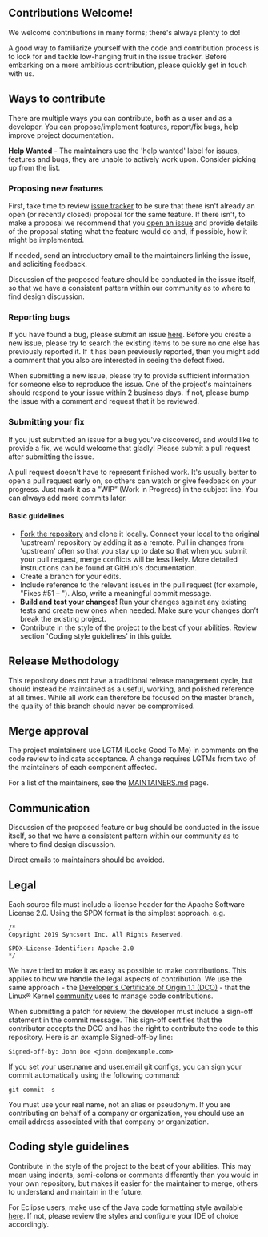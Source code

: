 ## Contributions Welcome!

We welcome contributions in many forms; there's always plenty to do!

A good way to familiarize yourself with the code and contribution process is to look for and tackle low-hanging fruit in the issue tracker. Before embarking on a more ambitious contribution, please quickly get in touch with us.

## Ways to contribute
There are multiple ways you can contribute, both as a user and as a developer. You can propose/implement features, report/fix bugs, help improve project documentation.

**Help Wanted** - The maintainers use the 'help wanted' label for issues, features and bugs, they are unable to actively work upon. Consider picking up from the list.

### Proposing new features
First, take time to review [issue tracker](https://github.com/IBM/pem-utilities/issues) to be sure that there isn't already an open (or recently closed) proposal for the same feature. If there isn't, to make a proposal we recommend that you [open an issue](https://github.com/IBM/pem-utilities/issues) and provide details of the proposal stating what the feature would do and, if possible, how it might be implemented. 

If needed, send an introductory email to the maintainers linking the issue, and soliciting feedback.

Discussion of the proposed feature should be conducted in the issue itself, so that we have a consistent pattern within our community as to where to find design discussion.

### Reporting bugs
If you have found a bug, please submit an issue [here](https://github.com/IBM/pem-utilities/issues). Before you create a new issue, please try to search the existing items to be sure no one else has previously reported it. If it has been previously reported, then you might add a comment that you also are interested in seeing the defect fixed.

When submitting a new issue, please try to provide sufficient information for someone else to reproduce the issue. One of the project's maintainers should respond to your issue within 2 business days. If not, please bump the issue with a comment and request that it be reviewed.

### Submitting your fix
If you just submitted an issue for a bug you've discovered, and would like to provide a fix, we would welcome that gladly! Please submit a pull request after submitting the issue.

A pull request doesn't have to represent finished work. It's usually better to open a pull request early on, so others can watch or give feedback on your progress. Just mark it as a "WIP” (Work in Progress) in the subject line. You can always add more commits later.

#### Basic guidelines
- [Fork the repository](https://guides.github.com/activities/forking/) and clone it locally. Connect your local to the original 'upstream' repository by adding it as a remote. Pull in changes from 'upstream' often so that you stay up to date so that when you submit your pull request, merge conflicts will be less likely. More detailed instructions can be found at GitHub's documentation.
- Create a branch for your edits.
- Include reference to the relevant issues in the pull request (for example, "Fixes #51 – <fix description>"). Also, write a meaningful commit message.
- **Build and test your changes!** Run your changes against any existing tests and create new ones when needed. Make sure your changes don’t break the existing project.
- Contribute in the style of the project to the best of your abilities. Review section 'Coding style guidelines' in this guide.

## Release Methodology
This repository does not have a traditional release management cycle, but should instead be maintained as a useful, working, and polished reference at all times. While all work can therefore be focused on the master branch, the quality of this branch should never be compromised.

## Merge approval
The project maintainers use LGTM (Looks Good To Me) in comments on the code review to indicate acceptance. A change requires LGTMs from two of the maintainers of each component affected.

For a list of the maintainers, see the [MAINTAINERS.md](https://github.com/IBM/pem-utilities/MAINTAINERS.md) page.

## Communication
Discussion of the proposed feature or bug should be conducted in the issue itself, so that we have a consistent pattern within our community as to where to find design discussion.

Direct emails to maintainers should be avoided.

## Legal
Each source file must include a license header for the Apache Software License 2.0. Using the SPDX format is the simplest approach. e.g.

```
/*
Copyright 2019 Syncsort Inc. All Rights Reserved.

SPDX-License-Identifier: Apache-2.0
*/
```

We have tried to make it as easy as possible to make contributions. This applies to how we handle the legal aspects of contribution. We use the same approach - the [Developer's Certificate of Origin 1.1 (DCO)](https://developercertificate.org) - that the Linux® Kernel [community](https://elinux.org/Developer_Certificate_Of_Origin) uses to manage code contributions.

When submitting a patch for review, the developer must include a sign-off statement in the commit message. This sign-off certifies that the contributor accepts the DCO and has the right to contribute the code to this repository. Here is an example Signed-off-by line:

```
Signed-off-by: John Doe <john.doe@example.com>
```

If you set your user.name and user.email git configs, you can sign your commit automatically using the following command:

```
git commit -s
```

You must use your real name, not an alias or pseudonym. If you are contributing on behalf of a company or organization, you should use an email address associated with that company or organization.

## Coding style guidelines
Contribute in the style of the project to the best of your abilities. This may mean using indents, semi-colons or comments differently than you would in your own repository, but makes it easier for the maintainer to merge, others to understand and maintain in the future.

For Eclipse users, make use of the Java code formatting style available [here](https://github.com/IBM/pem-utilities/config/formatter/java_formatter.xml). If not, please review the styles and configure your IDE of choice accordingly.
